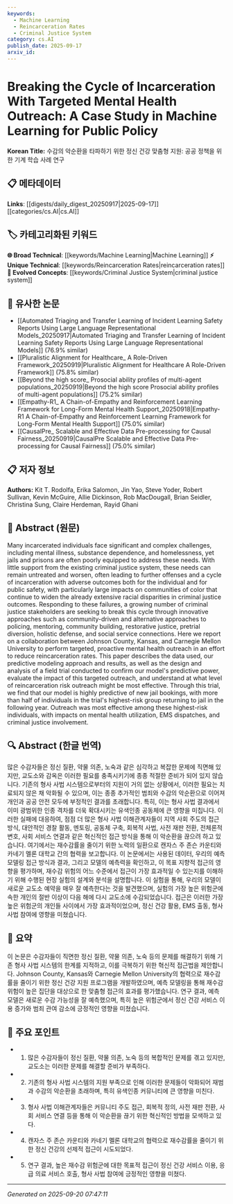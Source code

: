 ```yaml
---
keywords:
  - Machine Learning
  - Reincarceration Rates
  - Criminal Justice System
category: cs.AI
publish_date: 2025-09-17
arxiv_id:
---
```


<!-- KEYWORD_LINKING_METADATA:
{
  "processed_timestamp": "2025-09-22 23:00:00.317488",
  "vocabulary_version": "1.0",
  "selected_keywords": [
    "Machine Learning",
    "Reincarceration Rates",
    "Criminal Justice System"
  ],
  "rejected_keywords": [
    "Mental Health Outreach"
  ],
  "similarity_scores": {
    "Machine Learning": 0.85,
    "Reincarceration Rates": 0.75,
    "Criminal Justice System": 0.8
  },
  "extraction_method": "AI_prompt_based",
  "budget_applied": true
}
-->

# Breaking the Cycle of Incarceration With Targeted Mental Health Outreach: A Case Study in Machine Learning for Public Policy

**Korean Title:** 수감의 악순환을 타파하기 위한 정신 건강 맞춤형 지원: 공공 정책을 위한 기계 학습 사례 연구

## 📋 메타데이터

**Links**: [[digests/daily_digest_20250917|2025-09-17]]        [[categories/cs.AI|cs.AI]]

## 🏷️ 카테고리화된 키워드
**🌐 Broad Technical**: [[keywords/Machine Learning|Machine Learning]]
**⚡ Unique Technical**: [[keywords/Reincarceration Rates|reincarceration rates]]
**🚀 Evolved Concepts**: [[keywords/Criminal Justice System|criminal justice system]]

## 🔗 유사한 논문
- [[Automated Triaging and Transfer Learning of Incident Learning Safety Reports Using Large Language Representational Models_20250917|Automated Triaging and Transfer Learning of Incident Learning Safety Reports Using Large Language Representational Models]] (76.9% similar)
- [[Pluralistic Alignment for Healthcare_ A Role-Driven Framework_20250919|Pluralistic Alignment for Healthcare A Role-Driven Framework]] (75.8% similar)
- [[Beyond the high score_ Prosocial ability profiles of multi-agent populations_20250919|Beyond the high score Prosocial ability profiles of multi-agent populations]] (75.2% similar)
- [[Empathy-R1_ A Chain-of-Empathy and Reinforcement Learning Framework for Long-Form Mental Health Support_20250918|Empathy-R1 A Chain-of-Empathy and Reinforcement Learning Framework for Long-Form Mental Health Support]] (75.0% similar)
- [[CausalPre_ Scalable and Effective Data Pre-processing for Causal Fairness_20250919|CausalPre Scalable and Effective Data Pre-processing for Causal Fairness]] (75.0% similar)

## 📋 저자 정보

**Authors:** Kit T. Rodolfa, Erika Salomon, Jin Yao, Steve Yoder, Robert Sullivan, Kevin McGuire, Allie Dickinson, Rob MacDougall, Brian Seidler, Christina Sung, Claire Herdeman, Rayid Ghani

## 📄 Abstract (원문)

Many incarcerated individuals face significant and complex challenges,
including mental illness, substance dependence, and homelessness, yet jails and
prisons are often poorly equipped to address these needs. With little support
from the existing criminal justice system, these needs can remain untreated and
worsen, often leading to further offenses and a cycle of incarceration with
adverse outcomes both for the individual and for public safety, with
particularly large impacts on communities of color that continue to widen the
already extensive racial disparities in criminal justice outcomes. Responding
to these failures, a growing number of criminal justice stakeholders are
seeking to break this cycle through innovative approaches such as
community-driven and alternative approaches to policing, mentoring, community
building, restorative justice, pretrial diversion, holistic defense, and social
service connections. Here we report on a collaboration between Johnson County,
Kansas, and Carnegie Mellon University to perform targeted, proactive mental
health outreach in an effort to reduce reincarceration rates.
  This paper describes the data used, our predictive modeling approach and
results, as well as the design and analysis of a field trial conducted to
confirm our model's predictive power, evaluate the impact of this targeted
outreach, and understand at what level of reincarceration risk outreach might
be most effective. Through this trial, we find that our model is highly
predictive of new jail bookings, with more than half of individuals in the
trial's highest-risk group returning to jail in the following year. Outreach
was most effective among these highest-risk individuals, with impacts on mental
health utilization, EMS dispatches, and criminal justice involvement.

## 🔍 Abstract (한글 번역)

많은 수감자들은 정신 질환, 약물 의존, 노숙과 같은 심각하고 복잡한 문제에 직면해 있지만, 교도소와 감옥은 이러한 필요를 충족시키기에 종종 적절한 준비가 되어 있지 않습니다. 기존의 형사 사법 시스템으로부터의 지원이 거의 없는 상황에서, 이러한 필요는 치료되지 않은 채 악화될 수 있으며, 이는 종종 추가적인 범죄와 수감의 악순환으로 이어져 개인과 공공 안전 모두에 부정적인 결과를 초래합니다. 특히, 이는 형사 사법 결과에서 이미 광범위한 인종 격차를 더욱 확대시키는 유색인종 공동체에 큰 영향을 미칩니다. 이러한 실패에 대응하여, 점점 더 많은 형사 사법 이해관계자들이 지역 사회 주도의 접근 방식, 대안적인 경찰 활동, 멘토링, 공동체 구축, 회복적 사법, 사전 재판 전환, 전체론적 변호, 사회 서비스 연결과 같은 혁신적인 접근 방식을 통해 이 악순환을 끊으려 하고 있습니다. 여기에서는 재수감률을 줄이기 위한 노력의 일환으로 캔자스 주 존슨 카운티와 카네기 멜론 대학교 간의 협력을 보고합니다. 이 논문에서는 사용된 데이터, 우리의 예측 모델링 접근 방식과 결과, 그리고 모델의 예측력을 확인하고, 이 목표 지향적 접근의 영향을 평가하며, 재수감 위험의 어느 수준에서 접근이 가장 효과적일 수 있는지를 이해하기 위해 수행된 현장 실험의 설계와 분석을 설명합니다. 이 실험을 통해, 우리의 모델이 새로운 교도소 예약을 매우 잘 예측한다는 것을 발견했으며, 실험의 가장 높은 위험군에 속한 개인의 절반 이상이 다음 해에 다시 교도소에 수감되었습니다. 접근은 이러한 가장 높은 위험군의 개인들 사이에서 가장 효과적이었으며, 정신 건강 활용, EMS 출동, 형사 사법 참여에 영향을 미쳤습니다.

## 📝 요약

이 논문은 수감자들이 직면한 정신 질환, 약물 의존, 노숙 등의 문제를 해결하기 위해 기존 형사 사법 시스템의 한계를 지적하고, 이를 극복하기 위한 혁신적 접근법을 제안합니다. Johnson County, Kansas와 Carnegie Mellon University의 협력으로 재수감률을 줄이기 위한 정신 건강 지원 프로그램을 개발하였으며, 예측 모델링을 통해 재수감 위험이 높은 집단을 대상으로 한 맞춤형 접근의 효과를 평가했습니다. 연구 결과, 예측 모델은 새로운 수감 가능성을 잘 예측했으며, 특히 높은 위험군에서 정신 건강 서비스 이용 증가와 범죄 관여 감소에 긍정적인 영향을 미쳤습니다.

## 🎯 주요 포인트

- 1. 많은 수감자들이 정신 질환, 약물 의존, 노숙 등의 복합적인 문제를 겪고 있지만, 교도소는 이러한 문제를 해결할 준비가 부족하다.

- 2. 기존의 형사 사법 시스템의 지원 부족으로 인해 이러한 문제들이 악화되어 재범과 수감의 악순환을 초래하며, 특히 유색인종 커뮤니티에 큰 영향을 미친다.

- 3. 형사 사법 이해관계자들은 커뮤니티 주도 접근, 회복적 정의, 사전 재판 전환, 사회 서비스 연결 등을 통해 이 악순환을 끊기 위한 혁신적인 방법을 모색하고 있다.

- 4. 캔자스 주 존슨 카운티와 카네기 멜론 대학교의 협력으로 재수감률을 줄이기 위한 정신 건강의 선제적 접근이 시도되었다.

- 5. 연구 결과, 높은 재수감 위험군에 대한 목표적 접근이 정신 건강 서비스 이용, 응급 의료 서비스 호출, 형사 사법 참여에 긍정적인 영향을 미쳤다.

---

*Generated on 2025-09-20 07:47:11*